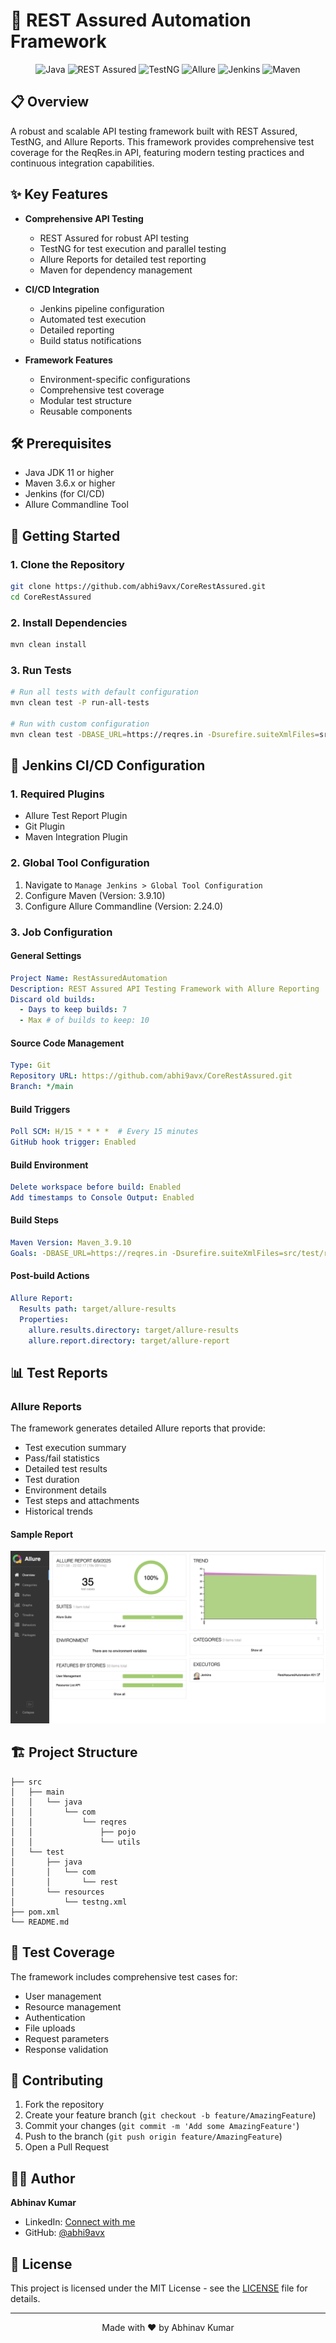 # 🚀 REST Assured Automation Framework

<div align="center">

![Java](https://img.shields.io/badge/Java-ED8B00?style=for-the-badge&logo=java&logoColor=white)
![REST Assured](https://img.shields.io/badge/REST_Assured-00ADD8?style=for-the-badge&logo=rest-assured&logoColor=white)
![TestNG](https://img.shields.io/badge/TestNG-00ADD8?style=for-the-badge&logo=testng&logoColor=white)
![Allure](https://img.shields.io/badge/Allure-00ADD8?style=for-the-badge&logo=allure&logoColor=white)
![Jenkins](https://img.shields.io/badge/Jenkins-D24939?style=for-the-badge&logo=Jenkins&logoColor=white)
![Maven](https://img.shields.io/badge/Maven-C71A36?style=for-the-badge&logo=apache-maven&logoColor=white)

</div>

## 📋 Overview

A robust and scalable API testing framework built with REST Assured, TestNG, and Allure Reports. This framework provides comprehensive test coverage for the ReqRes.in API, featuring modern testing practices and continuous integration capabilities.

## ✨ Key Features

- **Comprehensive API Testing**
  - REST Assured for robust API testing
  - TestNG for test execution and parallel testing
  - Allure Reports for detailed test reporting
  - Maven for dependency management

- **CI/CD Integration**
  - Jenkins pipeline configuration
  - Automated test execution
  - Detailed reporting
  - Build status notifications

- **Framework Features**
  - Environment-specific configurations
  - Comprehensive test coverage
  - Modular test structure
  - Reusable components

## 🛠️ Prerequisites

- Java JDK 11 or higher
- Maven 3.6.x or higher
- Jenkins (for CI/CD)
- Allure Commandline Tool

## 🚀 Getting Started

### 1. Clone the Repository
```bash
git clone https://github.com/abhi9avx/CoreRestAssured.git
cd CoreRestAssured
```

### 2. Install Dependencies
```bash
mvn clean install
```

### 3. Run Tests
```bash
# Run all tests with default configuration
mvn clean test -P run-all-tests

# Run with custom configuration
mvn clean test -DBASE_URL=https://reqres.in -Dsurefire.suiteXmlFiles=src/test/resources/testng.xml
```

## 🔧 Jenkins CI/CD Configuration

### 1. Required Plugins
- Allure Test Report Plugin
- Git Plugin
- Maven Integration Plugin

### 2. Global Tool Configuration
1. Navigate to `Manage Jenkins > Global Tool Configuration`
2. Configure Maven (Version: 3.9.10)
3. Configure Allure Commandline (Version: 2.24.0)

### 3. Job Configuration

#### General Settings
```yaml
Project Name: RestAssuredAutomation
Description: REST Assured API Testing Framework with Allure Reporting
Discard old builds: 
  - Days to keep builds: 7
  - Max # of builds to keep: 10
```

#### Source Code Management
```yaml
Type: Git
Repository URL: https://github.com/abhi9avx/CoreRestAssured.git
Branch: */main
```

#### Build Triggers
```yaml
Poll SCM: H/15 * * * *  # Every 15 minutes
GitHub hook trigger: Enabled
```

#### Build Environment
```yaml
Delete workspace before build: Enabled
Add timestamps to Console Output: Enabled
```

#### Build Steps
```yaml
Maven Version: Maven_3.9.10
Goals: -DBASE_URL=https://reqres.in -Dsurefire.suiteXmlFiles=src/test/resources/testng.xml clean test
```

#### Post-build Actions
```yaml
Allure Report:
  Results path: target/allure-results
  Properties:
    allure.results.directory: target/allure-results
    allure.report.directory: target/allure-report
```

## 📊 Test Reports

### Allure Reports
The framework generates detailed Allure reports that provide:

- Test execution summary
- Pass/fail statistics
- Detailed test results
- Test duration
- Environment details
- Test steps and attachments
- Historical trends

#### Sample Report
![Allure Report Overview](docs/reports/allure-report-overview.png)

## 🏗️ Project Structure
```
├── src
│   ├── main
│   │   └── java
│   │       └── com
│   │           └── reqres
│   │               ├── pojo
│   │               └── utils
│   └── test
│       ├── java
│       │   └── com
│       │       └── rest
│       └── resources
│           └── testng.xml
├── pom.xml
└── README.md
```

## 📝 Test Coverage

The framework includes comprehensive test cases for:
- User management
- Resource management
- Authentication
- File uploads
- Request parameters
- Response validation

## 🤝 Contributing

1. Fork the repository
2. Create your feature branch (`git checkout -b feature/AmazingFeature`)
3. Commit your changes (`git commit -m 'Add some AmazingFeature'`)
4. Push to the branch (`git push origin feature/AmazingFeature`)
5. Open a Pull Request

## 👨‍💻 Author

**Abhinav Kumar**
- LinkedIn: [Connect with me](https://www.linkedin.com/in/abhi9avx/)
- GitHub: [@abhi9avx](https://github.com/abhi9avx)

## 📄 License

This project is licensed under the MIT License - see the [LICENSE](LICENSE) file for details.

---

<div align="center">
Made with ❤️ by Abhinav Kumar
</div>
